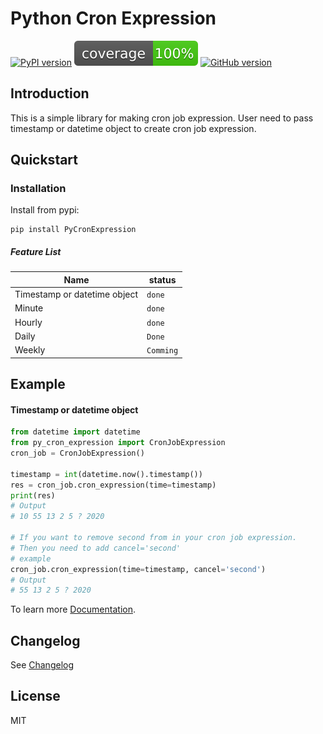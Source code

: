 # Python Cron Expression
[![PyPI version](https://badge.fury.io/py/PyCronExpression.svg)](https://badge.fury.io/py/PyCronExpression)
![Coverage](https://raw.githubusercontent.com/vubon/PyCronExpression/master/docs/coverage.svg)
[![GitHub version](https://badge.fury.io/gh/vubon%2FPyCronExpression.svg)](https://badge.fury.io/gh/vubon%2FPyCronExpression)

## Introduction
This is a simple library for making cron job expression. 
User need to pass timestamp or datetime object to create cron job expression. 

## Quickstart
### Installation
Install from pypi: 
```shell script
pip install PyCronExpression
```

##### Feature List

| Name                                 | status     
| ---                                  | ---        
| Timestamp or datetime object         | `done`       
| Minute                               | `done`      
| Hourly                               | `done`       
| Daily                                | `Done` 
| Weekly                               | `Comming`        

## Example 

#### Timestamp or datetime object
```python
from datetime import datetime
from py_cron_expression import CronJobExpression
cron_job = CronJobExpression()

timestamp = int(datetime.now().timestamp())
res = cron_job.cron_expression(time=timestamp)
print(res)
# Output 
# 10 55 13 2 5 ? 2020

# If you want to remove second from in your cron job expression. 
# Then you need to add cancel='second'
# example
cron_job.cron_expression(time=timestamp, cancel='second')
# Output 
# 55 13 2 5 ? 2020
```
To learn more [Documentation](./docs/guide.md).

## Changelog
See [Changelog](CHANGELOG.md)

## License
MIT